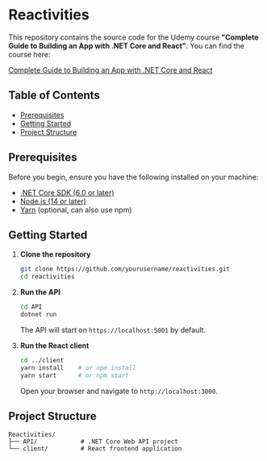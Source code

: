 # Reactivities

This repository contains the source code for the Udemy course **"Complete Guide to Building an App with .NET Core and React"**. You can find the course here:

[Complete Guide to Building an App with .NET Core and React](https://www.udemy.com/course/complete-guide-to-building-an-app-with-net-core-and-react/)

## Table of Contents

-   [Prerequisites](#prerequisites)
-   [Getting Started](#getting-started)
-   [Project Structure](#project-structure)

## Prerequisites

Before you begin, ensure you have the following installed on your machine:

-   [.NET Core SDK (6.0 or later)](https://dotnet.microsoft.com/download)
-   [Node.js (14 or later)](https://nodejs.org/)
-   [Yarn](https://yarnpkg.com/) (optional, can also use npm)

## Getting Started

1. **Clone the repository**

    ```bash
    git clone https://github.com/yourusername/reactivities.git
    cd reactivities
    ```

2. **Run the API**

    ```bash
    cd API
    dotnet run
    ```

    The API will start on `https://localhost:5001` by default.

3. **Run the React client**

    ```bash
    cd ../client
    yarn install    # or npm install
    yarn start      # or npm start
    ```

    Open your browser and navigate to `http://localhost:3000`.

## Project Structure

```text
Reactivities/
├── API/            # .NET Core Web API project
└── client/         # React frontend application
```
